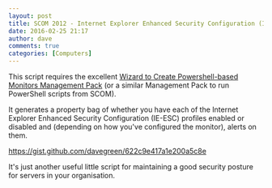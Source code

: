 ```yaml
---
layout: post
title: SCOM 2012 - Internet Explorer Enhanced Security Configuration (IE-ESC) PowerShell monitor script
date: 2016-02-25 21:17
author: dave
comments: true
categories: [Computers]
---
```

This script requires the excellent <a href="https://gallery.technet.microsoft.com/Sample-Management-Pack-17b76379">Wizard to Create Powershell-based Monitors Management Pack</a> (or a similar Management Pack to run PowerShell scripts from SCOM).

It generates a property bag of whether you have each of the Internet Explorer Enhanced Security Configuration (IE-ESC) profiles enabled or disabled and (depending on how you've configured the monitor), alerts on them.

https://gist.github.com/davegreen/622c9e417a1e200a5c8e

It's just another useful little script for maintaining a good security posture for servers in your organisation.
